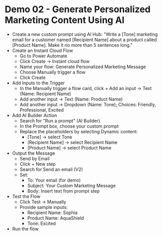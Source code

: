 # Demo 02 - Generate Personalized Marketing Content Using AI

- Create a new custom prompt using AI Hub: "Write a [Tone] marketing email for a customer named [Recipient Name] about a product called [Product Name]. Make it no more than 5 sentences long."
- Create an Instant Cloud Flow
  - Go to Power Automate
  - Click Create → Instant cloud flow
  - Name your flow: Generate Personalized Marketing Message
  - Choose Manually trigger a flow
  - Click Create
- Add Inputs to the Trigger
  - In the Manually trigger a flow card, click + Add an input → Text (Name: Recipient Name)
  - Add another input → Text (Name: Product Name)
  - Add another input → Dropdown (Name: Tone); Choices: Friendly, Professional, Excited
- Add AI Builder Action
  - Search for "Run a prompt" (AI Builder)
  - In the Prompt box, choose your custom prompt
  - Replace the placeholders by selecting Dynamic content:
    - [Tone] → select Tone
    - [Recipient Name] → select Recipient Name
    - [Product Name] → select Product Name
- Output the Message
  - Send by Email
  - Click + New step
  - Search for Send an email (V2)
  - Set:
    - To: Your email (for demo)
    - Subject: Your Custom Marketing Message
    - Body: Insert text from prompt step
- Test the Flow
  - Click Test → Manually
  - Provide sample inputs:
    - Recipient Name: Sophia
    - Product Name: AquaShield
    - Tone: Excited
- Run the flow
